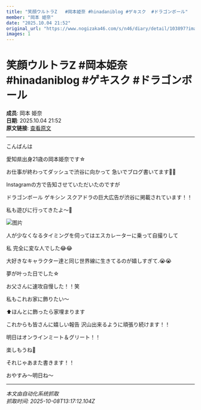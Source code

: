 ```yaml
---
title: "笑顔ウルトラZ   #岡本姫奈 #hinadaniblog #ゲキスク  #ドラゴンボール"
member: "岡本 姫奈"
date: "2025.10.04 21:52"
original_url: "https://www.nogizaka46.com/s/n46/diary/detail/103897?ima=1126&cd=MEMBER"
images: 1
---
```


# 笑顔ウルトラZ   #岡本姫奈 #hinadaniblog #ゲキスク  #ドラゴンボール

**成员**: 岡本 姫奈  
**日期**: 2025.10.04 21:52  
**原文链接**: [查看原文](https://www.nogizaka46.com/s/n46/diary/detail/103897?ima=1126&cd=MEMBER)

---

こんばんは


愛知県出身21歳の岡本姫奈です☆


お仕事が終わってダッシュで渋谷に向かって
急いでブログ書いてます✍🏻



Instagramの方で告知させていただいたのですが

ドラゴンボール ゲキシン スクアドラの巨大広告が渋谷に掲載されています！！


私も遊びに行ってきたよ〜🫶

![图片](https://www.nogizaka46.com/files/46/diary/n46/MEMBER/moblog/202510/mobYlhcIb.jpg)

人が少なくなるタイミングを伺ってはエスカレーターに乗って自撮りして


私 完全に変な人でした😂😂


大好きなキャラクター達と同じ世界線に生きてるのが嬉しすぎて.😭😭


夢が叶った日でした☆




お父さんに速攻自慢した！！笑



私もこれお家に飾りたい〜

⬆️ほんとに飾ったら家埋まります





これからも皆さんに嬉しい報告 沢山出来るように頑張り続けます！！






明日はオンラインミート＆グリート！！


楽しもうね🫶




それじゃあまた書きます！！






おやすみ〜明日ね〜

---

*本文由自动化系统抓取*  
*抓取时间: 2025-10-08T13:17:12.104Z*
